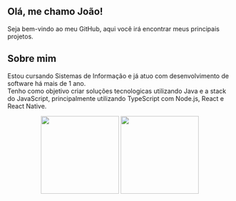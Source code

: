 ## Olá, me chamo João! 

Seja bem-vindo ao meu GitHub, aqui você irá encontrar meus principais projetos.

## Sobre mim

Estou cursando Sistemas de Informação e já atuo com desenvolvimento de software há mais de 1 ano.
<br/>
Tenho como objetivo criar soluções tecnologicas utilizando Java e a stack do JavaScript, principalmente utilizando TypeScript com Node.js, React e React Native.

<div align="center">
  <img height="175em" src="https://github-readme-stats.vercel.app/api/?username=joaopedroluz57&theme=codeSTACKr&show_icons=true"/>

  <img height="175em" src="https://github-readme-stats.vercel.app/api/top-langs/?username=joaopedroluz57&theme=codeSTACKr&show_icons=true&layout=compact&langs_count=7"/> 
</div>
  
